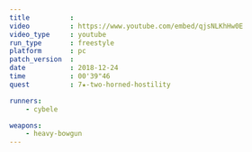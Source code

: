 ```yaml
---
title          :
video          : https://www.youtube.com/embed/qjsNLKhHw0E
video_type     : youtube
run_type       : freestyle
platform       : pc
patch_version  :
date           : 2018-12-24
time           : 00'39"46
quest          : 7★-two-horned-hostility

runners:
    - cybele

weapons:
    - heavy-bowgun
---
```

